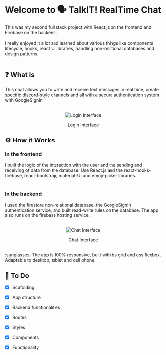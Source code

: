 # Welcome to :speaking_head: TalkIT! RealTime Chat
This was my second full stack project with React.js on the frontend and Firebase on the backend. <br><br>
I really enjoyed it a lot and learned about various things like components lifecycle, hooks, react UI libraries, handling non-relational databases and design patterns.
<br><br>
## :question: What is
This chat allows you to write and receive text messages in real time, create specific discord-style channels and all with a secure authentication system with GoogleSignIn
<br><br>
<div align="center">
  <img src="https://i.ibb.co/ChKmGty/Login.png" alt="Login Interface"/>
  <p>Login Interface</p>
</div>

## :gear: How it Works
### In the frontend
I built the logic of the interaction with the user and the sending and receiving of data from the database. Use React.js and the react-hooks-firebase, react-bootstrap, material-UI and emoji-picker libraries.<br><br>
### In the backend
I used the firestore non-relational database, the GoogleSignIn authentication service, and built read-write rules on the database. The app also runs on the firebase hosting service.
<br><br>
<div align="center">
  <img src="https://i.ibb.co/cvBH5fj/Chat.png" alt="Chat Interface"/>
  <p>Chat Interface</p>
</div>
<br>
:sunglasses:
The app is 100% responsive, built with bs grid and css flexbox. Adaptable to desktop, tablet and cell phone.

<br>

## :memo: To Do

- [x] Scafolding
- [x] App structure
- [x] Backend functionalities
- [x] Routes
- [x] Styles
- [x] Components
- [x] Functionality

